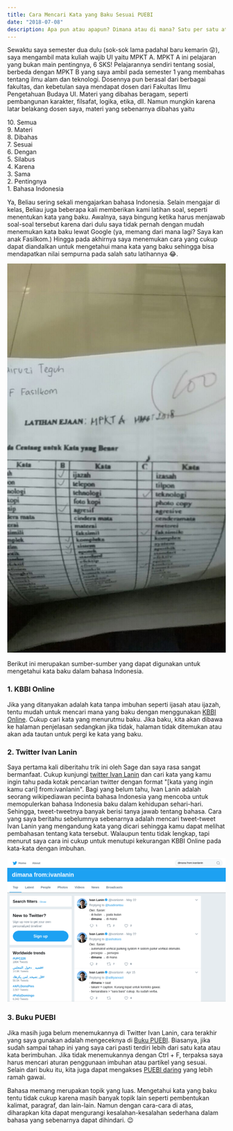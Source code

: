 ```yaml
---
title: Cara Mencari Kata yang Baku Sesuai PUEBI
date: "2018-07-08"
description: Apa pun atau apapun? Dimana atau di mana? Satu per satu atau satu persatu? Sering bingung menentukan mana yang baku? Inilah beberapa cara yang dapat digunakan untuk mencari kata yang baku.
---
```


Sewaktu saya semester dua dulu (sok-sok lama padahal baru kemarin :stuck_out_tongue_winking_eye:), saya mengambil mata kuliah wajib UI yaitu MPKT A. MPKT A ini pelajaran yang bukan main pentingnya, 6 SKS! Pelajarannya sendiri tentang sosial, berbeda dengan MPKT B yang saya ambil pada semester 1 yang membahas tentang ilmu alam dan teknologi. Dosennya pun berasal dari berbagai fakultas, dan kebetulan saya mendapat dosen dari Fakultas Ilmu Pengetahuan Budaya UI. Materi yang dibahas beragam, seperti pembangunan karakter, filsafat, logika, etika, dll. Namun mungkin karena latar belakang dosen saya, materi yang sebenarnya dibahas yaitu

10\. Semua  
9\. Materi  
8\. Dibahas  
7\. Sesuai  
6\. Dengan  
5\. Silabus  
4\. Karena  
3\. Sama  
2\. Pentingnya  
1\. Bahasa Indonesia  

Ya, Beliau sering sekali mengajarkan bahasa Indonesia. Selain mengajar di kelas, Beliau juga beberapa kali memberikan kami latihan soal, seperti menentukan kata yang baku. Awalnya, saya bingung ketika harus menjawab soal-soal tersebut karena dari dulu saya tidak pernah dengan mudah menemukan kata baku lewat Google (ya, memang dari mana lagi? Saya kan anak Fasilkom.) Hingga pada akhirnya saya menemukan cara yang cukup dapat diandalkan untuk mengetahui mana kata yang baku sehingga bisa mendapatkan nilai sempurna pada salah satu latihannya :joy:.

<div class="row justify-content-center">
    <div class="col-9 col-lg-6">
        <img src="seratus.jpg"/>
    </div>
</div>

Berikut ini merupakan sumber-sumber yang dapat digunakan untuk mengetahui kata baku dalam bahasa Indonesia.

### 1. KBBI Online
Jika yang ditanyakan adalah kata tanpa imbuhan seperti ijasah atau ijazah, tentu mudah untuk mencari mana yang baku dengan menggunakan [KBBI Online](https://kbbi.kemdikbud.go.id/). Cukup cari kata yang menurutmu baku. Jika baku, kita akan dibawa ke halaman penjelasan sedangkan jika tidak, halaman tidak ditemukan atau akan ada tautan untuk pergi ke kata yang baku.

### 2. Twitter Ivan Lanin
Saya pertama kali diberitahu trik ini oleh Sage dan saya rasa sangat bermanfaat. Cukup kunjungi [twitter Ivan Lanin](https://twitter.com/ivanlanin) dan cari kata yang kamu ingin tahu pada kotak pencarian twitter dengan format "[kata yang ingin kamu cari] from:ivanlanin". Bagi yang belum tahu, Ivan Lanin adalah seorang wikipediawan pecinta bahasa Indonesia yang mencoba untuk memopulerkan bahasa Indonesia baku dalam kehidupan sehari-hari. Sehingga, tweet-tweetnya banyak berisi tanya jawab tentang bahasa. Cara yang saya beritahu sebelumnya sebenarnya adalah mencari tweet-tweet Ivan Lanin yang mengandung kata yang dicari sehingga kamu dapat melihat pembahasan tentang kata tersebut. Walaupun tentu tidak lengkap, tapi menurut saya cara ini cukup untuk menutupi kekurangan KBBI Online pada kata-kata dengan imbuhan.

![](ivanlanin.png)

### 3. Buku PUEBI
Jika masih juga belum menemukannya di Twitter Ivan Lanin, cara terakhir yang saya gunakan adalah mengeceknya di [Buku PUEBI](http://badanbahasa.kemdikbud.go.id/lamanbahasa/sites/default/files/PUEBI.pdf). Biasanya, jika sudah sampai tahap ini yang saya cari pasti terdiri lebih dari satu kata atau kata berimbuhan. Jika tidak menemukannya dengan Ctrl + F, terpaksa saya harus mencari aturan penggunaan imbuhan atau partikel yang sesuai. Selain dari buku itu, kita juga dapat mengakses [PUEBI daring](https://ivanlanin.github.io/puebi/) yang lebih ramah gawai.

Bahasa memang merupakan topik yang luas. Mengetahui kata yang baku tentu tidak cukup karena masih banyak topik lain seperti pembentukan kalimat, paragraf, dan lain-lain. Namun dengan cara-cara di atas, diharapkan kita dapat mengurangi kesalahan-kesalahan sederhana dalam bahasa yang sebenarnya dapat dihindari. :wink:
